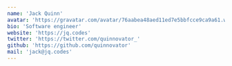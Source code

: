 ```yaml
---
name: 'Jack Quinn'
avatar: 'https://gravatar.com/avatar/76aabea48aed11ed7e5bbfcce9ca9a61.webp?size=256'
bio: 'Software engineer'
website: 'https://jq.codes'
twitter: 'https://twitter.com/quinnovator_'
github: 'https://github.com/quinnovator'
mail: 'jack@jq.codes'
---
```

